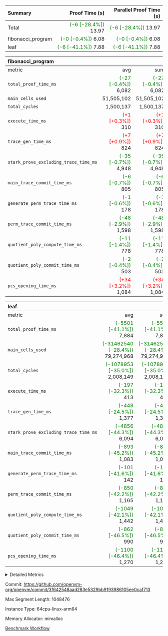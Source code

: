 | Summary | Proof Time (s) | Parallel Proof Time (s) |
|:---|---:|---:|
| Total | <span style='color: green'>(-6 [-28.4%])</span> 13.97 | <span style='color: green'>(-6 [-28.4%])</span> 13.97 |
| fibonacci_program | <span style='color: green'>(-0 [-0.4%])</span> 6.08 | <span style='color: green'>(-0 [-0.4%])</span> 6.08 |
| leaf | <span style='color: green'>(-6 [-41.1%])</span> 7.88 | <span style='color: green'>(-6 [-41.1%])</span> 7.88 |


| fibonacci_program |||||
|:---|---:|---:|---:|---:|
|metric|avg|sum|max|min|
| `total_proof_time_ms ` | <span style='color: green'>(-27 [-0.4%])</span> 6,082 | <span style='color: green'>(-27 [-0.4%])</span> 6,082 | <span style='color: green'>(-27 [-0.4%])</span> 6,082 | <span style='color: green'>(-27 [-0.4%])</span> 6,082 |
| `main_cells_used     ` |  51,505,102 |  51,505,102 |  51,505,102 |  51,505,102 |
| `total_cycles        ` |  1,500,137 |  1,500,137 |  1,500,137 |  1,500,137 |
| `execute_time_ms     ` | <span style='color: red'>(+1 [+0.3%])</span> 310 | <span style='color: red'>(+1 [+0.3%])</span> 310 | <span style='color: red'>(+1 [+0.3%])</span> 310 | <span style='color: red'>(+1 [+0.3%])</span> 310 |
| `trace_gen_time_ms   ` | <span style='color: red'>(+7 [+0.9%])</span> 824 | <span style='color: red'>(+7 [+0.9%])</span> 824 | <span style='color: red'>(+7 [+0.9%])</span> 824 | <span style='color: red'>(+7 [+0.9%])</span> 824 |
| `stark_prove_excluding_trace_time_ms` | <span style='color: green'>(-35 [-0.7%])</span> 4,948 | <span style='color: green'>(-35 [-0.7%])</span> 4,948 | <span style='color: green'>(-35 [-0.7%])</span> 4,948 | <span style='color: green'>(-35 [-0.7%])</span> 4,948 |
| `main_trace_commit_time_ms` | <span style='color: green'>(-6 [-0.7%])</span> 805 | <span style='color: green'>(-6 [-0.7%])</span> 805 | <span style='color: green'>(-6 [-0.7%])</span> 805 | <span style='color: green'>(-6 [-0.7%])</span> 805 |
| `generate_perm_trace_time_ms` | <span style='color: green'>(-1 [-0.6%])</span> 178 | <span style='color: green'>(-1 [-0.6%])</span> 178 | <span style='color: green'>(-1 [-0.6%])</span> 178 | <span style='color: green'>(-1 [-0.6%])</span> 178 |
| `perm_trace_commit_time_ms` | <span style='color: green'>(-48 [-2.9%])</span> 1,598 | <span style='color: green'>(-48 [-2.9%])</span> 1,598 | <span style='color: green'>(-48 [-2.9%])</span> 1,598 | <span style='color: green'>(-48 [-2.9%])</span> 1,598 |
| `quotient_poly_compute_time_ms` | <span style='color: green'>(-11 [-1.4%])</span> 778 | <span style='color: green'>(-11 [-1.4%])</span> 778 | <span style='color: green'>(-11 [-1.4%])</span> 778 | <span style='color: green'>(-11 [-1.4%])</span> 778 |
| `quotient_poly_commit_time_ms` | <span style='color: green'>(-2 [-0.4%])</span> 503 | <span style='color: green'>(-2 [-0.4%])</span> 503 | <span style='color: green'>(-2 [-0.4%])</span> 503 | <span style='color: green'>(-2 [-0.4%])</span> 503 |
| `pcs_opening_time_ms ` | <span style='color: red'>(+34 [+3.2%])</span> 1,084 | <span style='color: red'>(+34 [+3.2%])</span> 1,084 | <span style='color: red'>(+34 [+3.2%])</span> 1,084 | <span style='color: red'>(+34 [+3.2%])</span> 1,084 |

| leaf |||||
|:---|---:|---:|---:|---:|
|metric|avg|sum|max|min|
| `total_proof_time_ms ` | <span style='color: green'>(-5501 [-41.1%])</span> 7,884 | <span style='color: green'>(-5501 [-41.1%])</span> 7,884 | <span style='color: green'>(-5501 [-41.1%])</span> 7,884 | <span style='color: green'>(-5501 [-41.1%])</span> 7,884 |
| `main_cells_used     ` | <span style='color: green'>(-31462540 [-28.4%])</span> 79,274,968 | <span style='color: green'>(-31462540 [-28.4%])</span> 79,274,968 | <span style='color: green'>(-31462540 [-28.4%])</span> 79,274,968 | <span style='color: green'>(-31462540 [-28.4%])</span> 79,274,968 |
| `total_cycles        ` | <span style='color: green'>(-1078953 [-35.0%])</span> 2,008,149 | <span style='color: green'>(-1078953 [-35.0%])</span> 2,008,149 | <span style='color: green'>(-1078953 [-35.0%])</span> 2,008,149 | <span style='color: green'>(-1078953 [-35.0%])</span> 2,008,149 |
| `execute_time_ms     ` | <span style='color: green'>(-197 [-32.3%])</span> 413 | <span style='color: green'>(-197 [-32.3%])</span> 413 | <span style='color: green'>(-197 [-32.3%])</span> 413 | <span style='color: green'>(-197 [-32.3%])</span> 413 |
| `trace_gen_time_ms   ` | <span style='color: green'>(-448 [-24.5%])</span> 1,377 | <span style='color: green'>(-448 [-24.5%])</span> 1,377 | <span style='color: green'>(-448 [-24.5%])</span> 1,377 | <span style='color: green'>(-448 [-24.5%])</span> 1,377 |
| `stark_prove_excluding_trace_time_ms` | <span style='color: green'>(-4856 [-44.3%])</span> 6,094 | <span style='color: green'>(-4856 [-44.3%])</span> 6,094 | <span style='color: green'>(-4856 [-44.3%])</span> 6,094 | <span style='color: green'>(-4856 [-44.3%])</span> 6,094 |
| `main_trace_commit_time_ms` | <span style='color: green'>(-893 [-45.2%])</span> 1,083 | <span style='color: green'>(-893 [-45.2%])</span> 1,083 | <span style='color: green'>(-893 [-45.2%])</span> 1,083 | <span style='color: green'>(-893 [-45.2%])</span> 1,083 |
| `generate_perm_trace_time_ms` | <span style='color: green'>(-101 [-41.6%])</span> 142 | <span style='color: green'>(-101 [-41.6%])</span> 142 | <span style='color: green'>(-101 [-41.6%])</span> 142 | <span style='color: green'>(-101 [-41.6%])</span> 142 |
| `perm_trace_commit_time_ms` | <span style='color: green'>(-850 [-42.2%])</span> 1,165 | <span style='color: green'>(-850 [-42.2%])</span> 1,165 | <span style='color: green'>(-850 [-42.2%])</span> 1,165 | <span style='color: green'>(-850 [-42.2%])</span> 1,165 |
| `quotient_poly_compute_time_ms` | <span style='color: green'>(-1049 [-42.1%])</span> 1,442 | <span style='color: green'>(-1049 [-42.1%])</span> 1,442 | <span style='color: green'>(-1049 [-42.1%])</span> 1,442 | <span style='color: green'>(-1049 [-42.1%])</span> 1,442 |
| `quotient_poly_commit_time_ms` | <span style='color: green'>(-862 [-46.5%])</span> 990 | <span style='color: green'>(-862 [-46.5%])</span> 990 | <span style='color: green'>(-862 [-46.5%])</span> 990 | <span style='color: green'>(-862 [-46.5%])</span> 990 |
| `pcs_opening_time_ms ` | <span style='color: green'>(-1100 [-46.4%])</span> 1,270 | <span style='color: green'>(-1100 [-46.4%])</span> 1,270 | <span style='color: green'>(-1100 [-46.4%])</span> 1,270 | <span style='color: green'>(-1100 [-46.4%])</span> 1,270 |



<details>
<summary>Detailed Metrics</summary>

| group | num_segments | keygen_time_ms | commit_exe_time_ms |
| --- | --- | --- | --- |
| fibonacci_program | 1 | 344 | 6 | 

| group | air_name | quotient_deg | interactions | constraints |
| --- | --- | --- | --- | --- |
| fibonacci_program | AccessAdapterAir<16> | 2 | 5 | 14 | 
| fibonacci_program | AccessAdapterAir<2> | 2 | 5 | 14 | 
| fibonacci_program | AccessAdapterAir<32> | 2 | 5 | 14 | 
| fibonacci_program | AccessAdapterAir<4> | 2 | 5 | 14 | 
| fibonacci_program | AccessAdapterAir<64> | 2 | 5 | 14 | 
| fibonacci_program | AccessAdapterAir<8> | 2 | 5 | 14 | 
| fibonacci_program | BitwiseOperationLookupAir<8> | 2 | 2 | 4 | 
| fibonacci_program | MemoryMerkleAir<8> | 2 | 4 | 40 | 
| fibonacci_program | PersistentBoundaryAir<8> | 2 | 3 | 6 | 
| fibonacci_program | PhantomAir | 2 | 3 | 5 | 
| fibonacci_program | Poseidon2PeripheryAir<BabyBearParameters>, 1> | 2 | 1 | 286 | 
| fibonacci_program | ProgramAir | 1 | 1 | 4 | 
| fibonacci_program | RangeTupleCheckerAir<2> | 1 | 1 | 4 | 
| fibonacci_program | VariableRangeCheckerAir | 1 | 1 | 4 | 
| fibonacci_program | VmAirWrapper<Rv32BaseAluAdapterAir, BaseAluCoreAir<4, 8> | 2 | 19 | 43 | 
| fibonacci_program | VmAirWrapper<Rv32BaseAluAdapterAir, LessThanCoreAir<4, 8> | 2 | 17 | 39 | 
| fibonacci_program | VmAirWrapper<Rv32BaseAluAdapterAir, ShiftCoreAir<4, 8> | 2 | 23 | 90 | 
| fibonacci_program | VmAirWrapper<Rv32BranchAdapterAir, BranchEqualCoreAir<4> | 2 | 11 | 25 | 
| fibonacci_program | VmAirWrapper<Rv32BranchAdapterAir, BranchLessThanCoreAir<4, 8> | 2 | 13 | 41 | 
| fibonacci_program | VmAirWrapper<Rv32CondRdWriteAdapterAir, Rv32JalLuiCoreAir> | 2 | 10 | 22 | 
| fibonacci_program | VmAirWrapper<Rv32HintStoreAdapterAir, Rv32HintStoreCoreAir> | 2 | 15 | 17 | 
| fibonacci_program | VmAirWrapper<Rv32JalrAdapterAir, Rv32JalrCoreAir> | 2 | 16 | 20 | 
| fibonacci_program | VmAirWrapper<Rv32LoadStoreAdapterAir, LoadSignExtendCoreAir<4, 8> | 2 | 18 | 33 | 
| fibonacci_program | VmAirWrapper<Rv32LoadStoreAdapterAir, LoadStoreCoreAir<4> | 2 | 17 | 38 | 
| fibonacci_program | VmAirWrapper<Rv32MultAdapterAir, DivRemCoreAir<4, 8> | 2 | 25 | 88 | 
| fibonacci_program | VmAirWrapper<Rv32MultAdapterAir, MulHCoreAir<4, 8> | 2 | 24 | 38 | 
| fibonacci_program | VmAirWrapper<Rv32MultAdapterAir, MultiplicationCoreAir<4, 8> | 2 | 19 | 26 | 
| fibonacci_program | VmAirWrapper<Rv32RdWriteAdapterAir, Rv32AuipcCoreAir> | 2 | 11 | 15 | 
| fibonacci_program | VmConnectorAir | 2 | 3 | 9 | 
| leaf | AccessAdapterAir<2> | 4 | 5 | 12 | 
| leaf | AccessAdapterAir<4> | 4 | 5 | 12 | 
| leaf | AccessAdapterAir<8> | 4 | 5 | 12 | 
| leaf | FriReducedOpeningAir | 4 | 35 | 59 | 
| leaf | NativePoseidon2Air<BabyBearParameters>, 1> | 4 | 176 | 590 | 
| leaf | PhantomAir | 4 | 3 | 4 | 
| leaf | ProgramAir | 1 | 1 | 4 | 
| leaf | VariableRangeCheckerAir | 1 | 1 | 4 | 
| leaf | VmAirWrapper<BranchNativeAdapterAir, BranchEqualCoreAir<1> | 2 | 11 | 23 | 
| leaf | VmAirWrapper<JalNativeAdapterAir, JalCoreAir> | 4 | 7 | 6 | 
| leaf | VmAirWrapper<NativeAdapterAir<2, 0>, PublicValuesCoreAir> | 4 | 11 | 23 | 
| leaf | VmAirWrapper<NativeAdapterAir<2, 1>, FieldArithmeticCoreAir> | 4 | 15 | 23 | 
| leaf | VmAirWrapper<NativeLoadStoreAdapterAir<1>, NativeLoadStoreCoreAir<1> | 4 | 15 | 20 | 
| leaf | VmAirWrapper<NativeLoadStoreAdapterAir<4>, NativeLoadStoreCoreAir<4> | 4 | 15 | 20 | 
| leaf | VmAirWrapper<NativeVectorizedAdapterAir<4>, FieldExtensionCoreAir> | 4 | 15 | 23 | 
| leaf | VmConnectorAir | 4 | 3 | 8 | 
| leaf | VolatileBoundaryAir | 4 | 4 | 16 | 

| group | air_name | idx | rows | prep_cols | perm_cols | main_cols | cells |
| --- | --- | --- | --- | --- | --- | --- | --- |
| leaf | AccessAdapterAir<2> | 0 | 262,144 |  | 16 | 11 | 7,077,888 | 
| leaf | AccessAdapterAir<4> | 0 | 131,072 |  | 16 | 13 | 3,801,088 | 
| leaf | AccessAdapterAir<8> | 0 | 512 |  | 16 | 17 | 16,896 | 
| leaf | FriReducedOpeningAir | 0 | 131,072 |  | 76 | 64 | 18,350,080 | 
| leaf | NativePoseidon2Air<BabyBearParameters>, 1> | 0 | 32,768 |  | 356 | 399 | 24,739,840 | 
| leaf | PhantomAir | 0 | 32,768 |  | 8 | 6 | 458,752 | 
| leaf | ProgramAir | 0 | 131,072 |  | 8 | 10 | 2,359,296 | 
| leaf | VariableRangeCheckerAir | 0 | 262,144 | 2 | 8 | 1 | 2,359,296 | 
| leaf | VmAirWrapper<BranchNativeAdapterAir, BranchEqualCoreAir<1> | 0 | 524,288 |  | 28 | 23 | 26,738,688 | 
| leaf | VmAirWrapper<JalNativeAdapterAir, JalCoreAir> | 0 | 65,536 |  | 12 | 10 | 1,441,792 | 
| leaf | VmAirWrapper<NativeAdapterAir<2, 0>, PublicValuesCoreAir> | 0 | 64 |  | 16 | 23 | 2,496 | 
| leaf | VmAirWrapper<NativeAdapterAir<2, 1>, FieldArithmeticCoreAir> | 0 | 1,048,576 |  | 20 | 30 | 52,428,800 | 
| leaf | VmAirWrapper<NativeLoadStoreAdapterAir<1>, NativeLoadStoreCoreAir<1> | 0 | 524,288 |  | 36 | 25 | 31,981,568 | 
| leaf | VmAirWrapper<NativeLoadStoreAdapterAir<4>, NativeLoadStoreCoreAir<4> | 0 | 65,536 |  | 36 | 34 | 4,587,520 | 
| leaf | VmAirWrapper<NativeVectorizedAdapterAir<4>, FieldExtensionCoreAir> | 0 | 32,768 |  | 20 | 40 | 1,966,080 | 
| leaf | VmConnectorAir | 0 | 2 | 1 | 8 | 4 | 24 | 
| leaf | VolatileBoundaryAir | 0 | 524,288 |  | 8 | 11 | 9,961,472 | 

| group | air_name | segment | rows | prep_cols | perm_cols | main_cols | cells |
| --- | --- | --- | --- | --- | --- | --- | --- |
| fibonacci_program | AccessAdapterAir<8> | 0 | 64 |  | 24 | 17 | 2,624 | 
| fibonacci_program | BitwiseOperationLookupAir<8> | 0 | 65,536 | 3 | 8 | 2 | 655,360 | 
| fibonacci_program | MemoryMerkleAir<8> | 0 | 512 |  | 20 | 32 | 26,624 | 
| fibonacci_program | PersistentBoundaryAir<8> | 0 | 64 |  | 12 | 20 | 2,048 | 
| fibonacci_program | PhantomAir | 0 | 2 |  | 12 | 6 | 36 | 
| fibonacci_program | Poseidon2PeripheryAir<BabyBearParameters>, 1> | 0 | 256 |  | 8 | 300 | 78,848 | 
| fibonacci_program | ProgramAir | 0 | 4,096 |  | 8 | 10 | 73,728 | 
| fibonacci_program | RangeTupleCheckerAir<2> | 0 | 524,288 | 2 | 8 | 1 | 4,718,592 | 
| fibonacci_program | VariableRangeCheckerAir | 0 | 262,144 | 2 | 8 | 1 | 2,359,296 | 
| fibonacci_program | VmAirWrapper<Rv32BaseAluAdapterAir, BaseAluCoreAir<4, 8> | 0 | 1,048,576 |  | 80 | 36 | 121,634,816 | 
| fibonacci_program | VmAirWrapper<Rv32BaseAluAdapterAir, LessThanCoreAir<4, 8> | 0 | 524,288 |  | 40 | 37 | 40,370,176 | 
| fibonacci_program | VmAirWrapper<Rv32BaseAluAdapterAir, ShiftCoreAir<4, 8> | 0 | 2 |  | 52 | 53 | 210 | 
| fibonacci_program | VmAirWrapper<Rv32BranchAdapterAir, BranchEqualCoreAir<4> | 0 | 262,144 |  | 48 | 26 | 19,398,656 | 
| fibonacci_program | VmAirWrapper<Rv32BranchAdapterAir, BranchLessThanCoreAir<4, 8> | 0 | 8 |  | 56 | 32 | 704 | 
| fibonacci_program | VmAirWrapper<Rv32CondRdWriteAdapterAir, Rv32JalLuiCoreAir> | 0 | 131,072 |  | 44 | 18 | 8,126,464 | 
| fibonacci_program | VmAirWrapper<Rv32HintStoreAdapterAir, Rv32HintStoreCoreAir> | 0 | 4 |  | 36 | 26 | 248 | 
| fibonacci_program | VmAirWrapper<Rv32JalrAdapterAir, Rv32JalrCoreAir> | 0 | 16 |  | 36 | 28 | 1,024 | 
| fibonacci_program | VmAirWrapper<Rv32LoadStoreAdapterAir, LoadStoreCoreAir<4> | 0 | 32 |  | 72 | 40 | 3,584 | 
| fibonacci_program | VmAirWrapper<Rv32RdWriteAdapterAir, Rv32AuipcCoreAir> | 0 | 16 |  | 28 | 21 | 784 | 
| fibonacci_program | VmConnectorAir | 0 | 2 | 1 | 12 | 4 | 32 | 

| group | idx | trace_gen_time_ms | total_proof_time_ms | total_cycles | total_cells | stark_prove_excluding_trace_time_ms | quotient_poly_compute_time_ms | quotient_poly_commit_time_ms | perm_trace_commit_time_ms | pcs_opening_time_ms | main_trace_commit_time_ms | main_cells_used | generate_perm_trace_time_ms | execute_time_ms |
| --- | --- | --- | --- | --- | --- | --- | --- | --- | --- | --- | --- | --- | --- | --- |
| leaf | 0 | 1,377 | 7,884 | 2,008,149 | 188,271,576 | 6,094 | 1,442 | 990 | 1,165 | 1,270 | 1,083 | 79,274,968 | 142 | 413 | 

| group | segment | trace_gen_time_ms | total_proof_time_ms | total_cycles | total_cells | stark_prove_excluding_trace_time_ms | quotient_poly_compute_time_ms | quotient_poly_commit_time_ms | perm_trace_commit_time_ms | pcs_opening_time_ms | main_trace_commit_time_ms | main_cells_used | generate_perm_trace_time_ms | execute_time_ms |
| --- | --- | --- | --- | --- | --- | --- | --- | --- | --- | --- | --- | --- | --- | --- |
| fibonacci_program | 0 | 824 | 6,082 | 1,500,137 | 197,453,854 | 4,948 | 778 | 503 | 1,598 | 1,084 | 805 | 51,505,102 | 178 | 310 | 

</details>


Commit: https://github.com/openvm-org/openvm/commit/3f642548aad283e5329bb9193986105ee0caf713

Max Segment Length: 1048476

Instance Type: 64cpu-linux-arm64

Memory Allocator: mimalloc

[Benchmark Workflow](https://github.com/openvm-org/openvm/actions/runs/12880851797)

